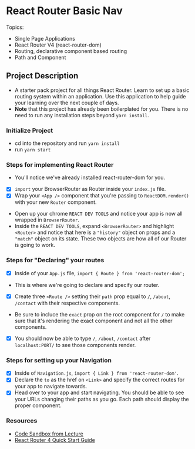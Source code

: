 # React Router Basic Nav

Topics:

* Single Page Applications
* React Router V4 (react-router-dom)
* Routing, declarative component based routing
* Path and Component

## Project Description

* A starter pack project for all things React Router. Learn to set up a basic routing system within an application. Use this application to help guide your learning over the next couple of days.
* **Note** that this project has already been boilerplated for you. There is no need to run any installation steps beyond `yarn install`.

### Initialize Project

* cd into the repository and run `yarn install`
* run `yarn start`

### Steps for implementing React Router

* You'll notice we've already installed react-router-dom for you.
* [x] `import` your BrowserRouter as Router inside your `index.js` file.
* [x] Wrap your `<App />` component that you're passing to `ReactDOM.render()` with your new `Router` component.
* Open up your chrome `REACT DEV TOOLS` and notice your app is now all wrapped in `BrowserRouter`.
* Inside the `REACT DEV TOOLS`, expand `<BrowserRouter>` and highlight `<Router>` and notice that here is a `"history"` object on props and a `"match"` object on its state. These two objects are how all of our Router is going to work. 

### Steps for "Declaring" your routes

* [x] Inside of your `App.js` file, `import { Route } from 'react-router-dom';`
* This is where we're going to declare and specify our router.
* [x] Create three `<Route />` setting their `path` prop equal to `/`, `/about`, `/contact` with their respective components.
* Be sure to incluce the `exact` prop on the root component for `/` to make sure that it's rendering the exact component and not all the other components.
* [x] You should now be able to type `/`, `/about`, `/contact` after `localhost:PORT/` to see those components render.

### Steps for setting up your Navigation

* [x] Inside of `Navigation.js`, `import { Link } from 'react-router-dom'`.
* [x] Declare the `to` as the href on `<Link>` and specify the correct routes for your app to navigate towards.
* [x] Head over to your app and start navigating. You should be able to see your URLs changing their paths as you go. Each path should display the proper component. 

### Resources

* [Code Sandbox from Lecture](https://codesandbox.io/s/n58oqgwmP)
* [React Router 4 Quick Start Guide](https://reacttraining.com/react-router/web/guides/quick-start)
